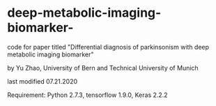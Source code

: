 # deep-metabolic-imaging-biomarker-
code for paper titled "Differential diagnosis of parkinsonism with deep metabolic imaging biomarker" 

by Yu Zhao, University of Bern and Technical University of Munich 

last modified 07.21.2020

Requirement:
  Python 2.7.3, 
  tensorflow 1.9.0, 
  Keras 2.2.2
